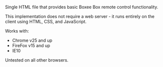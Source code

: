 Single HTML file that provides basic Boxee Box remote control functionality.

This implementation does not require a web server - it runs entirely on the client using HTML, CSS, and JavaScript.

Works with:
  * Chrome v25 and up
  * FireFox v15 and up
  * IE10

Untested on all other browsers.